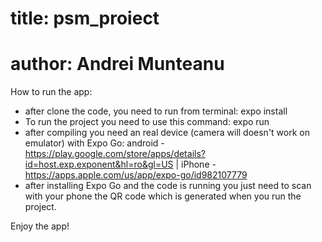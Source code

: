 # title: psm_proiect
# author: Andrei Munteanu

How to run the app:
  - after clone the code, you need to run from terminal: expo install
  - To run the project you need to use this command: expo run 
  - after compiling you need an real device (camera will doesn't work on emulator) with Expo Go: android - https://play.google.com/store/apps/details?id=host.exp.exponent&hl=ro&gl=US | iPhone - https://apps.apple.com/us/app/expo-go/id982107779
  - after installing Expo Go and the code is running you just need to scan with your phone the QR code which is generated when you run the project.

Enjoy the app!
